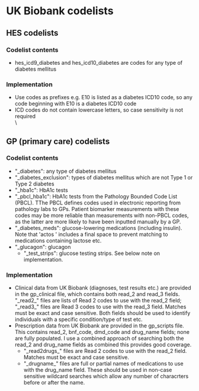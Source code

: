 # UK Biobank codelists

## HES codelists
### Codelist contents
* hes_icd9_diabetes and hes_icd10_diabetes are codes for any type of diabetes mellitus
### Implementation
* Use codes as prefixes e.g. E10 is listed as a diabetes ICD10 code, so any code beginning with E10 is a diabetes ICD10 code
* ICD codes do not contain lowercase letters, so case sensitivity is not required
\
\
## GP (primary care) codelists
### Codelist contents
* "\_diabetes": any type of diabetes mellitus
* "\_diabetes_exclusion": types of diabetes mellitus which are not Type 1 or Type 2 diabetes
* "\_hba1c": HbA1c tests
* "\_pbcl_hba1c": HbA1c tests from the Pathology Bounded Code List (PBCL). TThe PBCL defines codes used in electronic reporting from pathology labs to GPs. Patient biomarker measurements with these codes may be more reliable than measurements with non-PBCL codes, as the latter are more likely to have been inputted manually by a GP.
* "\_diabetes_meds": glucose-lowering medications (including insulin). Note that 'actos ' includes a final space to prevent matching to medications containing lactose etc.
* "\_glucagon": glucagon
  * "\_test_strips": glucose testing strips. See below note on implementation.
### Implementation
* Clinical data from UK Biobank (diagnoses, test results etc.) are provided in the gp_clinical file, which contains both read_2 and read_3 fields. "\_read2_" files are lists of Read 2 codes to use with the read_2 field; "\_read3_" files are Read 3 codes to use with the read_3 field. Matches must be exact and case sensitive. Both fields should be used to identify individuals with a specific condition/type of test etc.
* Prescription data from UK Biobank are provided in the gp_scripts file. This contains read_2, bnf_code, dmd_code and drug_name fields; none are fully populated. I use a combined approach of searching both the read_2 and drug_name fields as combined this provides good coverage.
  * "\_read2drugs_" files are Read 2 codes to use with the read_2 field. Matches must be exact and case sensitive.
  * "\_drugname_" files are full or partial names of medications to use with the drug_name field. These should be used in non-case sensitive wildcard searches which allow any number of characrters before or after the name.
